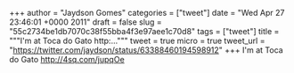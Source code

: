 
+++
author = "Jaydson Gomes"
categories = ["tweet"]
date = "Wed Apr 27 23:46:01 +0000 2011"
draft = false
slug = "55c2734be1db7070c38f55bba4f3e97aee1c70d8"
tags = ["tweet"]
title = """I'm at Toca do Gato http:..."""
tweet = true
micro = true
tweet_url = "https://twitter.com/jaydson/status/63388460194598912"
+++
I'm at Toca do Gato http://4sq.com/jupqOe
